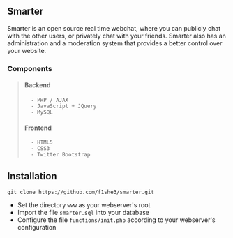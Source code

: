 ## Smarter ##
Smarter is an open source real time webchat, where you can publicly chat with
the other users, or privately chat with your friends. Smarter also has an
administration and a moderation system that provides a better control over your
website.
### Components ###
>	#### Backend ####
>		- PHP / AJAX
>		- JavaScript + JQuery
> 		- MySQL
>	#### Frontend ####
>		- HTML5
>		- CSS3
>		- Twitter Bootstrap
## Installation ##
```
git clone https://github.com/f1she3/smarter.git
```
- Set the directory `www` as your webserver's root
- Import the file `smarter.sql` into your database
- Configure the file `functions/init.php` according to your webserver's configuration
